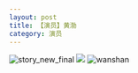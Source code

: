 ```yaml
---
layout: post
title: 【演员】黄渤
category: 演员
---
```

![story_new_final](http://r8s97vm6g.hd-bkt.clouddn.com/img/story_new_final_0322.png)
![](http://r8s97vm6g.hd-bkt.clouddn.com/img/huangbo-0316-1.PNG)
![wanshan](http://r8s97vm6g.hd-bkt.clouddn.com/img/wanshan.png)

  




